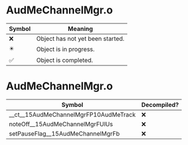 # AudMeChannelMgr.o
| Symbol | Meaning 
| ------------- | ------------- 
| :x: | Object has not yet been started. 
| :eight_pointed_black_star: | Object is in progress. 
| :white_check_mark: | Object is completed. 


# AudMeChannelMgr.o
| Symbol | Decompiled? |
| ------------- | ------------- |
| __ct__15AudMeChannelMgrFP10AudMeTrack | :x: |
| noteOff__15AudMeChannelMgrFUlUs | :x: |
| setPauseFlag__15AudMeChannelMgrFb | :x: |
